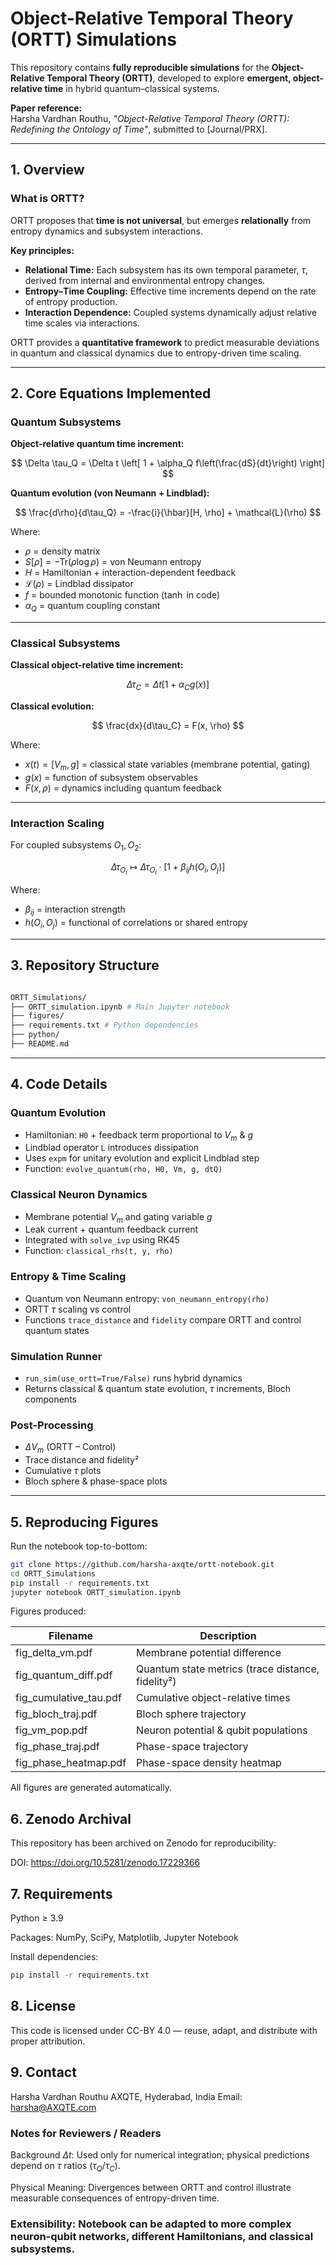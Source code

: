 # Object-Relative Temporal Theory (ORTT) Simulations

This repository contains **fully reproducible simulations** for the **Object-Relative Temporal Theory (ORTT)**, developed to explore **emergent, object-relative time** in hybrid quantum–classical systems.

**Paper reference:**  
Harsha Vardhan Routhu, *"Object-Relative Temporal Theory (ORTT): Redefining the Ontology of Time"*, submitted to [Journal/PRX].

---

## 1. Overview

### What is ORTT?

ORTT proposes that **time is not universal**, but emerges **relationally** from entropy dynamics and subsystem interactions.  

**Key principles:**

- **Relational Time:** Each subsystem has its own temporal parameter, $\tau$, derived from internal and environmental entropy changes.  
- **Entropy–Time Coupling:** Effective time increments depend on the rate of entropy production.  
- **Interaction Dependence:** Coupled systems dynamically adjust relative time scales via interactions.

ORTT provides a **quantitative framework** to predict measurable deviations in quantum and classical dynamics due to entropy-driven time scaling.

---

## 2. Core Equations Implemented

### Quantum Subsystems

**Object-relative quantum time increment:**

$$
\Delta \tau_Q = \Delta t \left[ 1 + \alpha_Q f\left(\frac{dS}{dt}\right) \right]
$$

**Quantum evolution (von Neumann + Lindblad):**

$$
\frac{d\rho}{d\tau_Q} = -\frac{i}{\hbar}[H, \rho] + \mathcal{L}(\rho)
$$

Where:

- $\rho$ = density matrix  
- $S[\rho] = -\mathrm{Tr}(\rho \log \rho)$ = von Neumann entropy  
- $H$ = Hamiltonian + interaction-dependent feedback  
- $\mathcal{L}(\rho)$ = Lindblad dissipator  
- $f$ = bounded monotonic function ($\tanh$ in code)  
- $\alpha_Q$ = quantum coupling constant  

---

### Classical Subsystems

**Classical object-relative time increment:**

$$
\Delta \tau_C = \Delta t \left[ 1 + \alpha_C g(x) \right]
$$

**Classical evolution:**

$$
\frac{dx}{d\tau_C} = F(x, \rho)
$$

Where:

- $x(t) = [V_m, g]$ = classical state variables (membrane potential, gating)  
- $g(x)$ = function of subsystem observables  
- $F(x, \rho)$ = dynamics including quantum feedback  

---

### Interaction Scaling

For coupled subsystems $O_1, O_2$:

$$
\Delta \tau_{O_i} \mapsto \Delta \tau_{O_i} \cdot \left[1 + \beta_{ij} h(O_i, O_j)\right]
$$

Where:

- $\beta_{ij}$ = interaction strength  
- $h(O_i, O_j)$ = functional of correlations or shared entropy  

---

## 3. Repository Structure
```bash

ORTT_Simulations/
├── ORTT_simulation.ipynb # Main Jupyter notebook
├── figures/ 
├── requirements.txt # Python dependencies
├── python/
├── README.md 

```

---

## 4. Code Details

### Quantum Evolution

- Hamiltonian: `H0` + feedback term proportional to $V_m$ & $g$  
- Lindblad operator `L` introduces dissipation  
- Uses `expm` for unitary evolution and explicit Lindblad step  
- Function: `evolve_quantum(rho, H0, Vm, g, dtQ)`

### Classical Neuron Dynamics

- Membrane potential $V_m$ and gating variable $g$  
- Leak current + quantum feedback current  
- Integrated with `solve_ivp` using RK45  
- Function: `classical_rhs(t, y, rho)`

### Entropy & Time Scaling

- Quantum von Neumann entropy: `von_neumann_entropy(rho)`  
- ORTT $\tau$ scaling vs control  
- Functions `trace_distance` and `fidelity` compare ORTT and control quantum states  

### Simulation Runner

- `run_sim(use_ortt=True/False)` runs hybrid dynamics  
- Returns classical & quantum state evolution, $\tau$ increments, Bloch components  

### Post-Processing

- $\Delta V_m$ (ORTT – Control)  
- Trace distance and fidelity²  
- Cumulative $\tau$ plots  
- Bloch sphere & phase-space plots  

---

## 5. Reproducing Figures

Run the notebook top-to-bottom:

```bash
git clone https://github.com/harsha-axqte/ortt-notebook.git
cd ORTT_Simulations
pip install -r requirements.txt
jupyter notebook ORTT_simulation.ipynb

```
Figures produced:

| Filename |Description |
|------|----------------|
| fig_delta_vm.pdf |	Membrane potential difference |
| fig_quantum_diff.pdf |	Quantum state metrics (trace distance, fidelity²)|
|fig_cumulative_tau.pdf |	Cumulative object-relative times|
|fig_bloch_traj.pdf |	Bloch sphere trajectory|
|fig_vm_pop.pdf |	Neuron potential & qubit populations|
|fig_phase_traj.pdf |	Phase-space trajectory|
|fig_phase_heatmap.pdf|	Phase-space density heatmap|

All figures are generated automatically.

## 6. Zenodo Archival
This repository has been archived on Zenodo for reproducibility:

DOI: https://doi.org/10.5281/zenodo.17229366

## 7. Requirements
Python ≥ 3.9

Packages: NumPy, SciPy, Matplotlib, Jupyter Notebook

Install dependencies:

```bash
pip install -r requirements.txt
```

## 8. License
This code is licensed under CC-BY 4.0 — reuse, adapt, and distribute with proper attribution.

## 9. Contact
Harsha Vardhan Routhu
AXQTE, Hyderabad, India
Email: harsha@AXQTE.com

### Notes for Reviewers / Readers
Background $\Delta t$: Used only for numerical integration; physical predictions depend on $\tau$ ratios ($\tau_Q/\tau_C$).

Physical Meaning: Divergences between ORTT and control illustrate measurable consequences of entropy-driven time.

### Extensibility: Notebook can be adapted to more complex neuron-qubit networks, different Hamiltonians, and classical subsystems.
